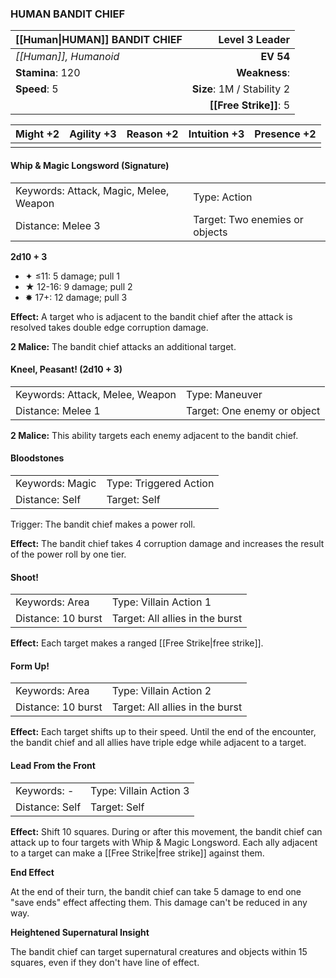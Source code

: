 ### HUMAN BANDIT CHIEF

| [[Human\|HUMAN]] BANDIT CHIEF |         **Level 3 Leader** |
| :---------------------------- | -------------------------: |
| *[[Human]], Humanoid*         |                  **EV 54** |
| **Stamina**: 120              |              **Weakness**: |
| **Speed**: 5                  | **Size**: 1M / Stability 2 |
|                               |     **[[Free Strike]]**: 5 |

| **Might** +2 | **Agility** +3 | **Reason** +2 | **Intuition** +3 | **Presence** +2 |
| ------------ | -------------- | ------------- | ---------------- | --------------- |
|              |                |               |                  |                 |

#### Whip & Magic Longsword (Signature)

|                                        |                                |
| :------------------------------------- | :----------------------------- |
| Keywords: Attack, Magic, Melee, Weapon | Type: Action                   |
| Distance: Melee 3                      | Target: Two enemies or objects |

**2d10 + 3**

- ✦ ≤11: 5 damage; pull 1
- ★ 12-16: 9 damage; pull 2
- ✸ 17+: 12 damage; pull 3

**Effect:** A target who is adjacent to the bandit chief after the attack is resolved takes double edge corruption damage.

**2 Malice:** The bandit chief attacks an additional target.

#### Kneel, Peasant! (2d10 + 3)

|                                 |                             |
| :------------------------------ | :-------------------------- |
| Keywords: Attack, Melee, Weapon | Type: Maneuver              |
| Distance: Melee 1               | Target: One enemy or object |

**2 Malice:** This ability targets each enemy adjacent to the bandit chief.

#### Bloodstones

|                 |                        |
| :-------------- | :--------------------- |
| Keywords: Magic | Type: Triggered Action |
| Distance: Self  | Target: Self           |

Trigger: The bandit chief makes a power roll.

**Effect:** The bandit chief takes 4 corruption damage and increases the result of the power roll by one tier.

#### Shoot!

|                    |                                 |
| :----------------- | :------------------------------ |
| Keywords: Area     | Type: Villain Action 1          |
| Distance: 10 burst | Target: All allies in the burst |

**Effect:** Each target makes a ranged [[Free Strike|free strike]].

#### Form Up!

|                    |                                 |
| :----------------- | :------------------------------ |
| Keywords: Area     | Type: Villain Action 2          |
| Distance: 10 burst | Target: All allies in the burst |

**Effect:** Each target shifts up to their speed. Until the end of the encounter, the bandit chief and all allies have triple edge while adjacent to a target.

#### Lead From the Front

|                |                        |
| :------------- | :--------------------- |
| Keywords: -    | Type: Villain Action 3 |
| Distance: Self | Target: Self           |

**Effect:** Shift 10 squares. During or after this movement, the bandit chief can attack up to four targets with Whip & Magic Longsword. Each ally adjacent to a target can make a [[Free Strike|free strike]] against them.

**End Effect**

At the end of their turn, the bandit chief can take 5 damage to end one "save ends" effect affecting them. This damage can't be reduced in any way.

**Heightened Supernatural Insight**

The bandit chief can target supernatural creatures and objects within 15 squares, even if they don't have line of effect.
